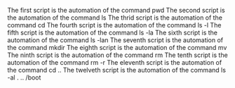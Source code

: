The first script is the automation of the command pwd
The second script is the automation of the command ls
The thrid script is the automation of the command cd 
The fourth script is the automation of the command ls -l
The fifth script is the automation of the command ls -la
The sixth script is the automation of the command ls -lan
The seventh script is the automation of the command mkdir
The eighth script is the automation of the command mv
The ninth script is the automation of the command rm
The tenth script is the automation of the command rm -r
The eleventh script is the automation of the command cd ..
The twelveth script is the automation of the command ls -al . .. /boot

